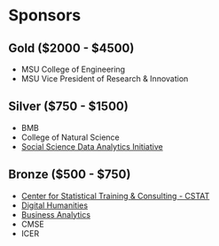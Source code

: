 # Sponsors

## Gold ($2000 - $4500)  
* MSU College of Engineering  
* MSU Vice President of Research & Innovation  


## Silver ($750 - $1500)  
* BMB
* College of Natural Science  
* [Social Science Data Analytics Initiative](https://ssda.msu.edu/)  

## Bronze ($500 - $750)  
* [Center for Statistical Training & Consulting - CSTAT](https://www.cstat.msu.edu/)  
* [Digital Humanities](http://digitalhumanities.msu.edu/)
* [Business Analytics](https://broad.msu.edu/masters/business-analytics/) 
* CMSE	  
* ICER  	
